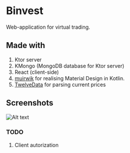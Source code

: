 # Binvest

Web-application for virtual trading.
## Made with
1. Ktor server
2. KMongo (MongoDB database for Ktor server)
3. React (client-side)
4. [muirwik](https://github.com/cfnz/muirwik) for realising Material Design in Kotlin.
5. [TwelveData](https://twelvedata.com/) for parsing current prices
## Screenshots

![Alt text](https://user-images.githubusercontent.com/43299958/103415088-7682c980-4ba2-11eb-9d2b-ce75f0e3f57b.png)

### TODO
1. Client autorization

